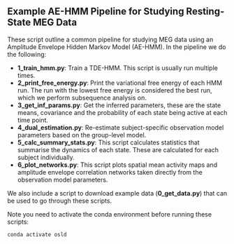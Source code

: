 Example AE-HMM Pipeline for Studying Resting-State MEG Data
-----------------------------------------------------------

These script outline a common pipeline for studying MEG data using an Amplitude Envelope Hidden Markov Model (AE-HMM). In the pipeline we do the following:

- **1_train_hmm.py**: Train a TDE-HMM. This script is usually run multiple times.
- **2_print_free_energy.py**: Print the variational free energy of each HMM run. The run with the lowest free energy is considered the best run, which we perform subsequence analysis on.
- **3_get_inf_params.py**: Get the inferred parameters, these are the state means, covariance and the probability of each state being active at each time point.
- **4_dual_estimation.py**: Re-estimate subject-specific observation model parameters based on the group-level model.
- **5_calc_summary_stats.py**: This script calculates statistics that summarise the dynamics of each state. These are calculated for each subject individually.
- **6_plot_networks.py**: This script plots spatial mean activity maps and amplitude envelope correlation networks taken directly from the observation model parameters.

We also include a script to download example data (**0_get_data.py**) that can be used to go through these scripts.

Note you need to activate the conda environment before running these scripts:
    
    conda activate osld
